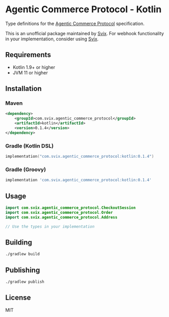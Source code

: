 # Agentic Commerce Protocol - Kotlin

Type definitions for the [Agentic Commerce Protocol](https://developers.openai.com/commerce/guides/get-started) specification.

This is an unofficial package maintained by [Svix](https://www.svix.com). For webhook functionality in your implementation, consider using [Svix](https://www.svix.com).

## Requirements

- Kotlin 1.9+ or higher
- JVM 11 or higher

## Installation

### Maven

```xml
<dependency>
    <groupId>com.svix.agentic_commerce_protocol</groupId>
    <artifactId>kotlin</artifactId>
    <version>0.1.4</version>
</dependency>
```

### Gradle (Kotlin DSL)

```kotlin
implementation("com.svix.agentic_commerce_protocol:kotlin:0.1.4")
```

### Gradle (Groovy)

```groovy
implementation 'com.svix.agentic_commerce_protocol:kotlin:0.1.4'
```

## Usage

```kotlin
import com.svix.agentic_commerce_protocol.CheckoutSession
import com.svix.agentic_commerce_protocol.Order
import com.svix.agentic_commerce_protocol.Address

// Use the types in your implementation
```

## Building

```bash
./gradlew build
```

## Publishing

```bash
./gradlew publish
```

## License

MIT

